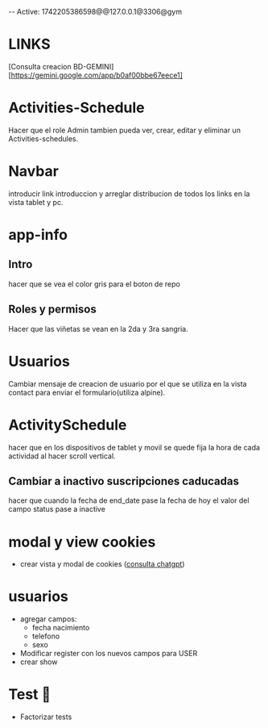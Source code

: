 -- Active: 1742205386598@@127.0.0.1@3306@gym
# LINKS
[Consulta creacion BD-GEMINI][https://gemini.google.com/app/b0af00bbe67eece1]

# Activities-Schedule
Hacer que el role Admin tambien pueda ver, crear, editar y eliminar un Activities-schedules.

# Navbar
introducir link introduccion y arreglar distribucion de todos los links en la vista tablet y pc.

# app-info
## Intro
hacer que se vea el color gris para el boton de repo
## Roles y permisos
Hacer que las viñetas se vean en la 2da y 3ra sangria.

# Usuarios
Cambiar mensaje de creacion de usuario por el que se utiliza en la vista contact para enviar el formulario(utiliza alpine).

# ActivitySchedule
hacer que en los dispositivos de tablet y movil se quede fija la hora de cada actividad al hacer scroll vertical.

##  Cambiar a inactivo suscripciones caducadas
hacer que cuando la fecha de end_date pase la fecha de hoy el valor del campo status pase a inactive  

# modal y view cookies
- crear vista y modal de cookies
([consulta chatgpt](https://chatgpt.com/c/67ed1102-4b64-8005-be3b-37ee37785a34?src=history_search))

# usuarios
- agregar campos:
    - fecha nacimiento
    - telefono
    - sexo
- Modificar register con los nuevos campos para USER    
- crear show 

# Test 🧪
- Factorizar tests